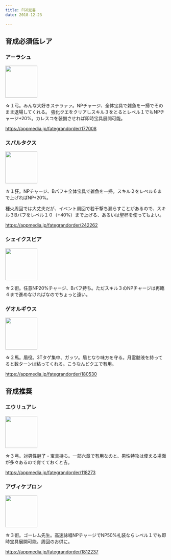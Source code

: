 ```yaml
---
title: FGO覚書
date: 2018-12-23

---
```


## 育成必須低レア
### アーラシュ
<img src="https://appmedia.jp/wp-content/uploads/2016/01/28999883dbf8fd049ce732ffee302c63-1.jpg" width="100">

☆１弓。みんな大好きステラァァ。NPチャージ、全体宝具で雑魚を一掃でそのまま退場してくれる。
強化クエをクリアしスキル３をとるとレベル１でもNPチャージ+20%。カレスコを装備させれば即時宝具展開可能。

https://appmedia.jp/fategrandorder/177008

### スパルタクス
<img src="https://appmedia.jp/wp-content/uploads/2016/02/5770566b36d4a36734dc797da5f6b23c.jpg" width=100>

☆１狂。NPチャージ、Bバフ＋全体宝具で雑魚を一掃。スキル２をレベル６まで上げればNP+20%。

種火周回では大丈夫だが、イベント周回で若干撃ち漏らすことがあるので、スキル３Bバフをレベル１０（+40%）まで上げる、あるいは聖杯を使ってもよい。 

https://appmedia.jp/fategrandorder/242262

### シェイクスピア
<img src="https://appmedia.jp/wp-content/uploads/2016/01/1bfd9c0f101fbf79076851021fca8430.jpg" width=100>

☆２術。任意NP20%チャージ、Bバフ持ち。ただスキル３のNPチャージは再臨４まで進めなければなのでちょっと遠い。

### ゲオルギウス
<img src="https://appmedia.jp/wp-content/uploads/2016/01/6a7b5b98f07ce0bbb37d2dbfd75f2d4f.jpg" width=100>

☆２馬。盾役。3Tタゲ集中、ガッツ。盾となり味方を守る。月霊髄液を持ってると数ターンは粘ってくれる。こうなんどクエで有用。

https://appmedia.jp/fategrandorder/180530

## 育成推奨
### エウリュアレ
<img src="https://appmedia.jp/wp-content/uploads/2015/11/s_IMG_1378-2.jpg" width=100>

☆３弓。対男性魅了・宝具持ち。一部六章で有用なのと、男性特攻は使える場面が多々あるので育てておくと吉。

https://appmedia.jp/fategrandorder/118273

### アヴィケブロン
<img src="https://appmedia.jp/wp-content/uploads/2018/04/002bb60c30d69847511ef47ba25fdab3.jpg" width=100>

☆３術。ゴーレム先生。高速詠唱NPチャージでNP50%礼装ならレベル１でも即時宝具展開可能。周回のお供に。

https://appmedia.jp/fategrandorder/1812237



